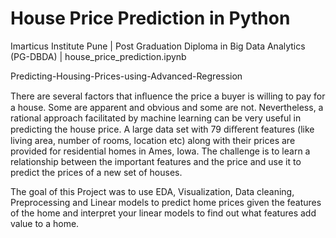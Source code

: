 # House Price Prediction in Python
  Imarticus Institute Pune | Post Graduation Diploma in Big Data Analytics (PG-DBDA) | house_price_prediction.ipynb
  
  Predicting-Housing-Prices-using-Advanced-Regression
  
  There are several factors that inﬂuence the price a buyer is willing to pay for a house. Some are apparent and obvious and some are not. Nevertheless, a rational approach facilitated by machine learning can be very useful in predicting the house price. A large data set with 79 diﬀerent features (like living area, number of rooms, location etc) along with their prices are provided for residential homes in Ames, Iowa. The challenge is to learn a relationship between the important features and the price and use it to predict the prices of a new set of houses.

  The goal of this Project was to use EDA, Visualization, Data cleaning, Preprocessing and Linear models to predict home prices given the features of the home and interpret your linear models to find out what features add value to a home.
  
